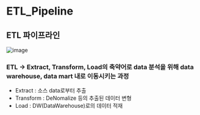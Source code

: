 # ETL_Pipeline
## ETL 파이프라인
![image](https://user-images.githubusercontent.com/48642518/225624054-e1af5b6f-00ec-4336-81e5-ff13eeb811fa.png)

### ETL -> Extract, Transform, Load의 축약어로 data 분석을 위해 data warehouse, data mart 내로 이동시키는 과정
* Extract : 소스 data로부터 추출
* Transform : DeNomalize 등의 추출된 데이터 변형
* Load : DW(DataWarehouse)로의 데이터 적재
